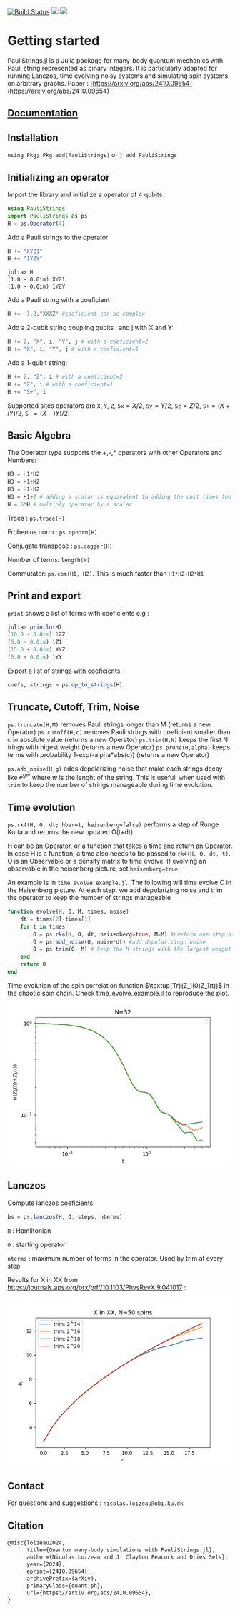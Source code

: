 
[![Build Status](https://github.com/nicolasloizeau/PauliStrings.jl/actions/workflows/CI.yml/badge.svg?branch=main)](https://github.com/nicolasloizeau/PauliStrings.jl/actions/workflows/CI.yml?query=branch%3Amain)
[![](https://img.shields.io/badge/docs-dev-blue.svg)](https://nicolasloizeau.github.io/PauliStrings.jl/dev)
[![](https://img.shields.io/badge/arxiv-2410.09654-blue)](https://arxiv.org/abs/2410.09654)


# Getting started
PauliStrings.jl is a Julia package for many-body quantum mechanics with Pauli string represented as binary integers.
It is particularly adapted for running Lanczos, time evolving noisy systems and simulating spin systems on arbitrary graphs.
Paper : [https://arxiv.org/abs/2410.09654](https://arxiv.org/abs/2410.09654)


## [Documentation](https://nicolasloizeau.github.io/PauliStrings.jl/dev/)


## Installation
`using Pkg; Pkg.add(PauliStrings)` or `] add PauliStrings`

## Initializing an operator

Import the library and initialize a operator of 4 qubits
```julia
using PauliStrings
import PauliStrings as ps
H = ps.Operator(4)
```


Add a Pauli strings to the operator
```julia
H += "XYZ1"
H += "1YZY"
```
```
julia> H
(1.0 - 0.0im) XYZ1
(1.0 - 0.0im) 1YZY
```

Add a Pauli string with a coeficient
```julia
H += -1.2,"XXXZ" #coeficient can be complex
```

Add a 2-qubit string coupling qubits i and j with X and Y:
```julia
H += 2, "X", i, "Y", j # with a coeficient=2
H += "X", i, "Y", j # with a coeficient=1
```

Add a 1-qubit string:
```julia
H += 2, "Z", i # with a coeficient=2
H += "Z", i # with a coeficient=1
H += "S+", i
```

Supported sites operators are `X`, `Y`, `Z`, `Sx`$=X/2$, `Sy`$=Y/2$, `Sz`$=Z/2$, `S+`$=(X+iY)/2$, `S-`$=(X-iY)/2$.

## Basic Algebra
The Operator type supports the +,-,* operators with other Operators and Numbers:
```julia
H3 = H1*H2
H3 = H1+H2
H3 = H1-H2
H3 = H1+2 # adding a scalar is equivalent to adding the unit times the scalar
H = 5*H # multiply operator by a scalar
```
Trace : `ps.trace(H)`

Frobenius norm : `ps.opnorm(H)`

Conjugate transpose : `ps.dagger(H)`

Number of terms: `length(H)`

Commutator: `ps.com(H1, H2)`. This is much faster than `H1*H2-H2*H1`


## Print and export
`print` shows a list of terms with coeficients e.g :
```julia
julia> println(H)
(10.0 - 0.0im) 1ZZ
(5.0 - 0.0im) 1Z1
(15.0 + 0.0im) XYZ
(5.0 + 0.0im) 1YY
```

Export a list of strings with coeficients:
```julia
coefs, strings = ps.op_to_strings(H)
```

## Truncate, Cutoff, Trim, Noise
`ps.truncate(H,M)` removes Pauli strings longer than M (returns a new Operator)
`ps.cutoff(H,c)` removes Pauli strings with coeficient smaller than c in absolute value (returns a new Operator)
`ps.trim(H,N)` keeps the first N trings with higest weight (returns a new Operator)
`ps.prune(H,alpha)` keeps terms with probability 1-exp(-alpha*abs(c)) (returns a new Operator)

`ps.add_noise(H,g)` adds depolarizing noise that make each strings decay like $e^{gw}$ where $w$ is the lenght of the string. This is usefull when used with `trim` to keep the number of strings manageable during time evolution.


## Time evolution

`ps.rk4(H, O, dt; hbar=1, heisenberg=false)` performs a step of Runge Kutta and returns the new updated O(t+dt)

H can be an Operator, or a function that takes a time and return an Operator. In case H is a function, a time also needs to be passed to `rk4(H, O, dt, t)`. O is an Observable or a density matrix to time evolve.
If evolving an observable in the heisenberg picture, set `heisenberg=true`.

An example is in `time_evolve_example.jl`.
The following will time evolve O in the Heisenberg picture. At each step, we add depolarizing noise and trim the operator to keep the number of strings manageable
```julia
function evolve(H, O, M, times, noise)
    dt = times[2]-times[1]
    for t in times
        O = ps.rk4(H, O, dt; heisenberg=true, M=M) #preform one step of rk4, keep only M strings
        O = ps.add_noise(O, noise*dt) #add depolarizingn noise
        O = ps.trim(O, M) # keep the M strings with the largest weight
    end
    return O
end
```

Time evolution of the spin correlation function $\textup{Tr}(Z_1(0)Z_1(t))$ in the chaotic spin chain.
Check time_evolve_example.jl to reproduce the plot.
![plot](./time_evolve_example.png)

## Lanczos
Compute lanczos coeficients
```julia
bs = ps.lanczos(H, O, steps, nterms)
```
`H` : Hamiltonian

`O` : starting operator

`nterms` : maximum number of terms in the operator. Used by trim at every step

Results for X in XX from https://journals.aps.org/prx/pdf/10.1103/PhysRevX.9.041017 :

![plot](./lanczos_example.png)

## Contact
For questions and suggestions : `nicolas.loizeau@nbi.ku.dk`

## Citation
```
@misc{loizeau2024,
      title={Quantum many-body simulations with PauliStrings.jl},
      author={Nicolas Loizeau and J. Clayton Peacock and Dries Sels},
      year={2024},
      eprint={2410.09654},
      archivePrefix={arXiv},
      primaryClass={quant-ph},
      url={https://arxiv.org/abs/2410.09654},
}
```
